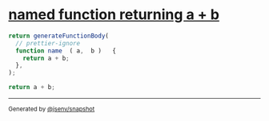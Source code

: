 # [named function returning a + b](../../function_parser.test.js#L41)

```js
return generateFunctionBody(
  // prettier-ignore
  function name  ( a,  b )   {
    return a + b;
  },
);
```

```js
return a + b;
```
---
<sub>
  Generated by <a href="https://github.com/jsenv/core/tree/main/packages/independent/snapshot">@jsenv/snapshot</a>
</sub>
